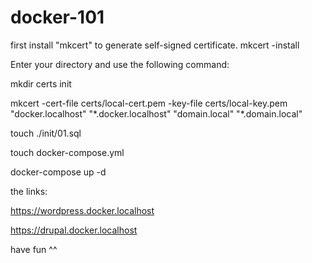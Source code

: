 # docker-101

first install "mkcert" to generate self-signed certificate.
mkcert -install


Enter your directory and use the following command:
<p>mkdir certs init<p>
mkcert -cert-file certs/local-cert.pem -key-file certs/local-key.pem "docker.localhost" "*.docker.localhost" "domain.local" "*.domain.local"

touch ./init/01.sql

touch docker-compose.yml

docker-compose up -d 

the links:
  
https://wordpress.docker.localhost

https://drupal.docker.localhost

have fun ^^

